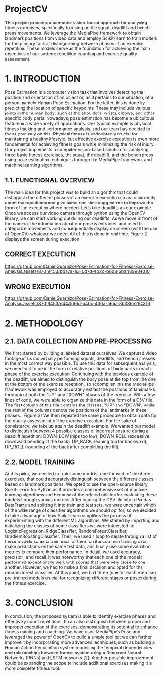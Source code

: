 # ProjectCV
This project presents a computer vision-based approach for analysing fitness exercises, specifically focusing on the squat, deadlift and bench press movements.
We leverage the MediaPipe framework to obtain landmark positions from video data and employ Scikit-learn to train models for the primary task of distinguishing between phases of an exercise repetition. These models serve as the foundation for achieving the main objectives of our system: repetition counting and exercise quality assessment.



# 1. INTRODUCTION
Pose Estimation is a computer vision task that involves detecting the position and orientation of an object or, as it pertains to our situation, of a person, namely Human Pose Estimation. For the latter, this is done by predicting the location of specific keypoints. These may include various joints in the human body, such as the shoulders, wrists, elbows, and other specific body parts.
Nowadays, pose estimation has become a ubiquitous feature in a wide variety of applications. One typical example is physical fitness tracking and performance analysis, and our team has decided to focus precisely on this. Physical fitness is undoubtedly crucial for maintaining a healthy lifestyle, but effective exercise execution is even more fundamental for achieving fitness goals while minimizing the risk of injury. Our project implements a computer vision-based solution for analyzing three basic fitness exercises, the squat, the deadlift, and the bench press using pose estimation techniques through the MediaPipe framework and machine learning algorithms.

## 1.1. FUNCTIONAL OVERVIEW
The main idea for this project was to build an algorithm that could distinguish the different phases of an exercise execution so as to correctly count the repetitions and give some real-time suggestions to improve the form of the execution where needed.
Let’s take deadlifts as our example. Once we access our video camera through python using the OpenCV library, we can start working out doing our deadlifts. As we move in front of the camera, the information about our pose is extracted and used to categorize movements and consequentially display on screen (with the use of OpenCV) whatever we need. All of this is done in real time.
Figure 2 displays the screen during execution.

## CORRECT EXECUTION 

https://github.com/DanielGuarnizo/Pose-Estimation-for-Fitness-Exercise-Analysis/assets/87019453/bba787a3-0d7d-4b2c-b8d8-5ba489984010

## WRONG EXECUTION 
https://github.com/DanielGuarnizo/Pose-Estimation-for-Fitness-Exercise-Analysis/assets/87019453/e44a566d-a40c-43da-a65a-3b336e294316

# 2. METHODOLOGY
## 2.1. DATA COLLECTION AND PRE-PROCESSING
We first started by building a labeled dataset ourselves. We captured video footage of us individually performing squats, deadlifts, and bench presses in the most correct way possible. To use this data for subsequent analysis, we needed it to be in the form of relative positions of body parts in each phase of the exercise execution.
Continuing with the previous example of the deadlift, we aimed to distinguish the body pose at the top from the one at the bottom of the exercise repetition. To accomplish this the MediaPipe framework was employed to accurately extract the positions of landmarks throughout both the "UP" and "DOWN" phases of the exercise.
With a few lines of code, we were able to organize this data in the form of a CSV file. The first column of this file contains the classes, "UP" and "DOWN", while the rest of the columns denote the positions of the landmarks in these phases. (Figure 3)
We then repeated the same procedure to obtain data for the quality assessment of the exercise execution.
For the sake of consistency, we take up again the deadlift example. We wanted our model to distinguish between 4 possible classes of incorrect posture during a deadlift repetition: DOWN_LOW (hips too low), DOWN_ROLL (excessive downward bending of the back), UP_BACK (leaning too far backward), UP_ROLL (rounding of the back after completing the lift).


## 2.2. MODEL TRAINING
At this point, we needed to train some models, one for each of the three exercises, that could accurately distinguish between the different classes based on landmark positions.
We opted to use the open-source library Scikit- learn for Python as it provides a comprehensive set of machine learning algorithms and because of the offered utilities for evaluating these models through various metrics.
After loading the CSV file into a Pandas DataFrame and splitting it into train and test sets, we were uncertain which of the wide range of classifier algorithms we should opt for, so we decided to take advantage of how Scikit-learn simplifies the process of experimenting with the different ML algorithms.
We started by importing and initializing the classes of some classifiers we were interested in:
LogisticRegression, 
RidgeClassifier, 
RandomForestClassifier, 
GradientBoostingClassifier.
Then, we used a loop to iterate through a list of these models so as to train each of them on the common training data, make predictions on the same test data, and finally use some evaluation metrics to compare their performance. In detail, we used accuracy, precision, and recall. It was noteworthy that each one of the models performed exceptionally well, with scores that were very close to one another. However, we had to make a final decision and opted for the random forest classifier.
At this point, we had three (one for each exercise) pre-trained models crucial for recognizing different stages or poses during the fitness exercise.


# 3. CONCLUSION
In conclusion, the proposed system is able to identify exercise phases and effectively count repetitions. It can also distinguish between proper and improper execution of the exercises, demonstrating its potential to enhance fitness training and coaching. We have used MediaPipe’s Pose and leveraged the power of OpenCV to build a simple tool but we can further improve it by incorporating more advanced techniques, such as building a Human Action Recognition system modelling the temporal dependencies and relationships between frames system using a Recurrent Neural Networks (RNNs) and LSTM networks [2]. Another possible improvement could be expanding the scope to include additional exercises making it a more complete fitness tool.



